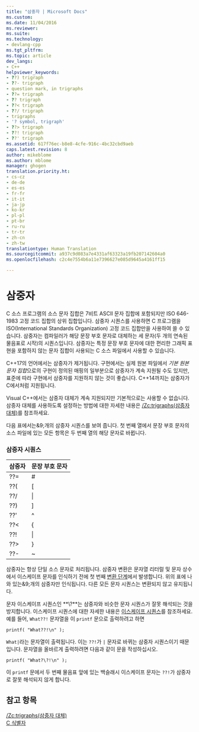 ```yaml
---
title: "삼중자 | Microsoft Docs"
ms.custom: 
ms.date: 11/04/2016
ms.reviewer: 
ms.suite: 
ms.technology:
- devlang-cpp
ms.tgt_pltfrm: 
ms.topic: article
dev_langs:
- C++
helpviewer_keywords:
- ??) trigraph
- ??- trigraph
- question mark, in trigraphs
- ??= trigraph
- ?? trigraph
- ??< trigraph
- ??/ trigraph
- trigraphs
- '? symbol, trigraph'
- ??> trigraph
- ??! trigraph
- ??' trigraph
ms.assetid: 617f76ec-b8e8-4cfe-916c-4bc32cbd9aeb
caps.latest.revision: 8
author: mikeblome
ms.author: mblome
manager: ghogen
translation.priority.ht:
- cs-cz
- de-de
- es-es
- fr-fr
- it-it
- ja-jp
- ko-kr
- pl-pl
- pt-br
- ru-ru
- tr-tr
- zh-cn
- zh-tw
translationtype: Human Translation
ms.sourcegitcommit: a937c9d083a7e4331af63323a19fb207142604a0
ms.openlocfilehash: c2c4e7554b6a11e7396627e085d9645a4161ff15

---
```

# <a name="trigraphs"></a>삼중자
C 소스 프로그램의 소스 문자 집합은 7비트 ASCII 문자 집합에 포함되지만 ISO 646-1983 고정 코드 집합의 상위 집합입니다. 삼중자 시퀀스를 사용하면 C 프로그램을 ISO(International Standards Organization) 고정 코드 집합만을 사용하여 쓸 수 있습니다. 삼중자는 컴파일러가 해당 문장 부호 문자로 대체하는 세 문자(두 개의 연속된 물음표로 시작)의 시퀀스입니다. 삼중자는 특정 문장 부호 문자에 대한 편리한 그래픽 표현을 포함하지 않는 문자 집합이 사용되는 C 소스 파일에서 사용할 수 있습니다.  
  
 C++17의 언어에서는 삼중자가 제거됩니다. 구현에서는 실제 원본 파일에서 *기본 원본 문자 집합*으로의 구현이 정의된 매핑의 일부분으로 삼중자가 계속 지원될 수도 있지만, 표준에 따라 구현에서 삼중자를 지원하지 않는 것이 좋습니다. C++14까지는 삼중자가 C에서처럼 지원됩니다.  
  
 Visual C++에서는 삼중자 대체가 계속 지원되지만 기본적으로는 사용할 수 없습니다. 삼중자 대체를 사용하도록 설정하는 방법에 대한 자세한 내용은 [/Zc:trigraphs(삼중자 대체)](../build/reference/zc-trigraphs-trigraphs-substitution.md)를 참조하세요.  
  
 다음 표에서는&9;개의 삼중자 시퀀스를 보여 줍니다. 첫 번째 열에서 문장 부호 문자의 소스 파일에 있는 모든 항목은 두 번째 열의 해당 문자로 바뀝니다.  
  
### <a name="trigraph-sequences"></a>삼중자 시퀀스  
  
|삼중자|문장 부호 문자|  
|--------------|---------------------------|  
|??=|#|  
|??(|[|  
|??/|\|  
|??)|]|  
|??'|^|  
|??\<|{|  
|??!|&#124;|  
|??>|}|  
|??-|~|  
  
 삼중자는 항상 단일 소스 문자로 처리됩니다. 삼중자 변환은 문자열 리터럴 및 문자 상수에서 이스케이프 문자를 인식하기 전에 첫 번째 [변환 단계](../preprocessor/phases-of-translation.md)에서 발생합니다. 위의 표에 나와 있는&9;개의 삼중자만 인식됩니다. 다른 모든 문자 시퀀스는 변환되지 않고 유지됩니다.  
  
 문자 이스케이프 시퀀스인 **\\?**는 삼중자와 비슷한 문자 시퀀스가 잘못 해석되는 것을 방지합니다. 이스케이프 시퀀스에 대한 자세한 내용은 [이스케이프 시퀀스](../c-language/escape-sequences.md)를 참조하세요. 예를 들어, `What??!` 문자열을 이 `printf` 문으로 출력하려고 하면  
  
```  
printf( "What??!\n" );  
```  
  
 `What|`라는 문자열이 출력됩니다. 이는 `??!`가 `|` 문자로 바뀌는 삼중자 시퀀스이기 때문입니다. 문자열을 올바르게 출력하려면 다음과 같이 문을 작성하십시오.  
  
```  
printf( "What?\?!\n" );  
```  
  
 이 `printf` 문에서 두 번째 물음표 앞에 있는 백슬래시 이스케이프 문자는 `??!`가 삼중자로 잘못 해석되지 않게 합니다.  
  
## <a name="see-also"></a>참고 항목  
 [/Zc:trigraphs(삼중자 대체)](../build/reference/zc-trigraphs-trigraphs-substitution.md)   
 [C 식별자](../c-language/c-identifiers.md)


<!--HONumber=Feb17_HO4-->


